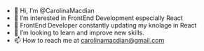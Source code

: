 - 👋 Hi, I’m @CarolinaMacdian
- 👀 I’m interested in FrontEnd Development especially React
- 🌱 FrontEnd Developer constantly updating my knolage in React
- 💞️ I’m looking to learn and improve new skills.
- 📫 How to reach me at carolinamacdian@gmail.com

<!---
CarolinaMacdian/CarolinaMacdian is a ✨ special ✨ repository because its `README.md` (this file) appears on your GitHub profile.
You can click the Preview link to take a look at your changes.
--->
